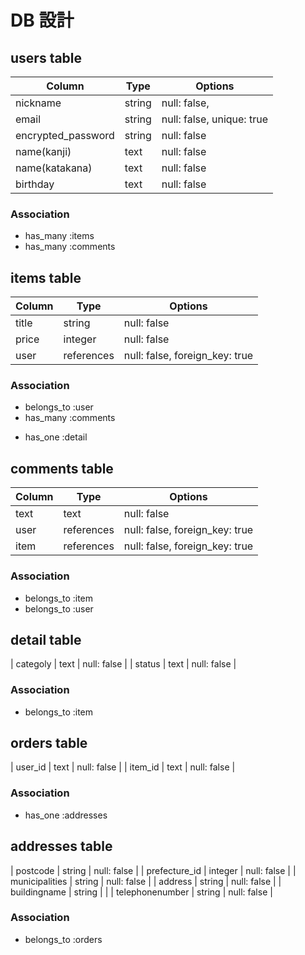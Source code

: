 # DB 設計

## users table

| Column              | Type                | Options                   |
|---------------------|---------------------|---------------------------|
| nickname            | string              | null: false,              |
| email               | string              | null: false, unique: true |
| encrypted_password  | string              | null: false               |
| name(kanji)         | text                | null: false               |
| name(katakana)      | text                | null: false               |
| birthday            | text                | null: false               |

### Association

* has_many :items
* has_many :comments


## items table

| Column                              | Type       | Options                        |
|-------------------------------------|------------|--------------------------------|
| title                               | string     | null: false                    |
| price                               | integer    | null: false                    |
| user                                | references | null: false, foreign_key: true |

### Association

- belongs_to :user
- has_many :comments
* has_one :detail

## comments table

| Column      | Type       | Options                        |
|-------------|------------|--------------------------------|
| text        | text       | null: false                    |
| user        | references | null: false, foreign_key: true |
| item        | references | null: false, foreign_key: true |

### Association

- belongs_to :item
- belongs_to :user


## detail table
| categoly           | text                | null: false               |
| status             | text                | null: false               |


### Association

- belongs_to :item


## orders table
| user_id             | text                | null: false               |
| item_id             | text                | null: false               |


### Association

- has_one :addresses

## addresses table
| postcode           | string              | null: false               |
| prefecture_id      | integer             | null: false               |
| municipalities     | string              | null: false               |
| address            | string              | null: false               |
| buildingname       | string              |                           |
| telephonenumber    | string              | null: false               |


### Association

- belongs_to :orders
